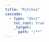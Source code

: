 ```yaml
---
title: "Ritchie"
cascade:
  - type: "docs"
    toc_root: true
    _target:
      path: "/**"
---
```

